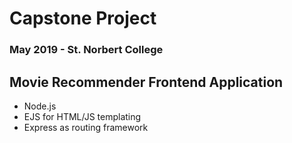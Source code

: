 # Capstone Project
### May 2019 - St. Norbert College

## Movie Recommender Frontend Application
* Node.js
* EJS for HTML/JS templating
* Express as routing framework
